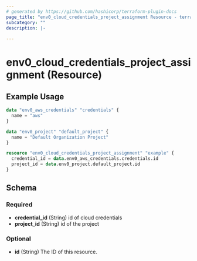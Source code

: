 ```yaml
---
# generated by https://github.com/hashicorp/terraform-plugin-docs
page_title: "env0_cloud_credentials_project_assignment Resource - terraform-provider-env0"
subcategory: ""
description: |-
  
---
```


# env0_cloud_credentials_project_assignment (Resource)



## Example Usage

```terraform
data "env0_aws_credentials" "credentials" {
  name = "aws"
}

data "env0_project" "default_project" {
  name = "Default Organization Project"
}

resource "env0_cloud_credentials_project_assignment" "example" {
  credential_id = data.env0_aws_credentials.credentials.id
  project_id = data.env0_project.default_project.id
}
```

<!-- schema generated by tfplugindocs -->
## Schema

### Required

- **credential_id** (String) id of cloud credentials
- **project_id** (String) id of the project

### Optional

- **id** (String) The ID of this resource.


